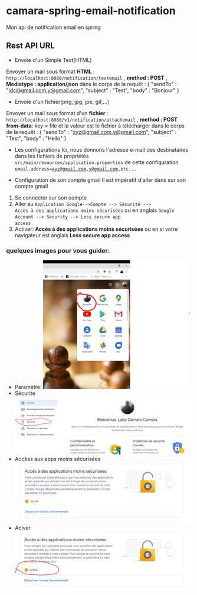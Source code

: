 # camara-spring-email-notification
Mon api de notification email en spring

## Rest API URL

* Envoie d'un Simple Text(HTML)

Envoyer un mail sous format **HTML** : <code>http://localhost:8080/notification/textemail</code> , **method : POST , Mediatype : application/json** dans le corps de la requêt : { "sendTo" : "ldc@gmail.com,y@gmail.com", "subject" : "Test", "body" : "Bonjour" }

* Envoie d'un fichier(png, jpg, jpe, gif,...)

Envoyer un mail sous format d'un **fichier** : <code>http://localhost:8080/v1/notification/attachemail</code> , **method : POST from-data**: key = file et la valeur est le fichier à télécharger dans le corps de la requêt : { "sendTo" : "xyz@gmail.com,y@gmail.com", "subject" : "Test", "body" : "Hello" }

* Les configurations
Ici, nous donnons l'adresse e-mail des destinataires dans les fichiers de propriétés <code>src/main/resources/application.properties</code> de cette configuration <code>email.address=xyz@gmail.com,y@gmail.com,etc...</code>

* Configuration de son compte gmail 
Il est impératif d'aller dans sur son compte gmail

1. Se connecter sur son compte
2. Aller au 
<code>Application Google-->Compte --> Sécurité --> Accès à des applications moins sécurisées</code>
ou en anglais
 <code>Google Account --> Security --> Less secure app access</code>
3. Activer:
           **Accès à des applications moins sécurisées** ou en si votre navigateur est anglais 
           **Less secure app access**

### quelques images pour vous guider:
*   Paramètre:
	<img src="parametre.PNG" alt="parametre"/>
*   Sécurite
    <img src="securite.PNG" alt="securite"/>
*   Accèss aux apps moins sécurisées
    <img src="access.PNG" alt="securite"/>
*   Aciver
    <img src="activer.PNG" alt="activer"/>

